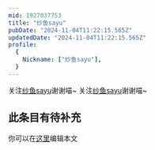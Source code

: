 ```yaml
---
mid: 1927037753
title: "纱鱼sayu"
pubDate: "2024-11-04T11:22:15.565Z"
updatedDate: "2024-11-04T11:22:15.565Z"
profile:
  {
    Nickname: ["纱鱼sayu"],
  }
---
```


关注[纱鱼sayu](https://space.bilibili.com/1927037753)谢谢喵~ 关注[纱鱼sayu](https://space.bilibili.com/1927037753)谢谢喵~

## 此条目有待补充
你可以在[这里](https://github.com/Yuhanawa/VTuber.ICU-Content/edit/master/v/纱鱼sayu/index.md)编辑本文

